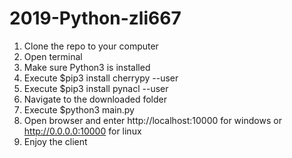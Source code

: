 # 2019-Python-zli667

1. Clone the repo to your computer
1. Open terminal
1. Make sure Python3 is installed
1. Execute $pip3 install cherrypy --user
1. Execute $pip3 install pynacl --user
1. Navigate to the downloaded folder
1. Execute $python3 main.py
1. Open browser and enter http://localhost:10000 for windows or http://0.0.0.0:10000 for linux
1. Enjoy the client
